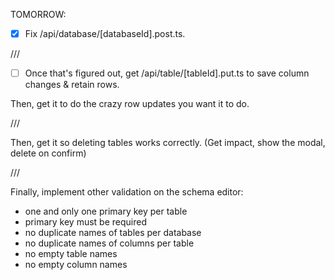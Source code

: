 TOMORROW:

 - [x] Fix /api/database/[databaseId].post.ts.  

///

 - [ ] Once that's figured out, get /api/table/[tableId].put.ts to
save column changes & retain rows. 

Then, get it to do the crazy row updates you want it to do. 

///

Then, get it so deleting tables works correctly.
(Get impact, show the modal, delete on confirm)

///  

Finally, implement other validation on the schema editor:
 - one and only one primary key per table
 - primary key must be required
 - no duplicate names of tables per database
 - no duplicate names of columns per table
 - no empty table names
 - no empty column names